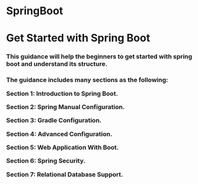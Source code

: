 # SpringBoot

<h1> Get Started with Spring Boot </h1>

<h3> This guidance will help the beginners to get started with spring boot and understand its structure. <h3/>

  <p>The guidance includes many sections as the following:</p>

<p>Section 1: Introduction to Spring Boot.</p>
<p>Section 2: Spring Manual Configuration.</p>
<p>Section 3: Gradle Configuration.</p>
<p>Section 4: Advanced Configuration.</p>
<p>Section 5: Web Application With Boot.</p>
<p>Section 6: Spring Security.</p>
<p>Section 7: Relational Database Support.</p>



